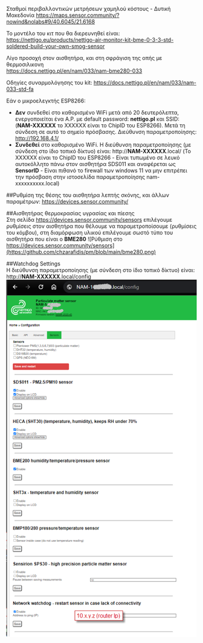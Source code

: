 Σταθμοί περιβαλλοντικών μετρήσεων χαμηλού κόστους - Δυτική Μακεδονία
https://maps.sensor.community/?nowind&nolabs#9/40.6045/21.6168

Το μοντέλο του κιτ που θα διερευνηθεί είναι: 
https://nettigo.eu/products/nettigo-air-monitor-kit-bme-0-3-3-std-soldered-build-your-own-smog-sensor

Λίγο προσοχή στον αισθητήρα, και στη σφράγιση της οπής με θερμοσιλικονη  
https://docs.nettigo.pl/en/nam/033/nam-bme280-033

Οδηγίες συναρμολόγησης του kit:
https://docs.nettigo.pl/en/nam/033/nam-033-std-fa

Εάν ο μικροελεγκτής ESP8266: 
+ **Δεν** συνδεθεί στο καθορισμένο WiFi μετά από 20 δευτερόλεπτα, ενεργοποιείται ένα A.P. με default password: **nettigo.pl** και SSID: (**NAM-XXXXXX** το XXXXXX είναι το ChipID του ESP8266). Μετά τη σύνδεση σε αυτό το σημείο πρόσβασης. Διεύθυνση παραμετροποίησης:  http://192.168.4.1/
+ **Συνδεθεί** στο καθορισμένο WiFi. Η διεύθυνση παραμετροποίησης (με σύνδεση στο ίδιο τοπικό δίκτυο) είναι: http://**NAM-XXXXXX**.local/ (Το XXXXXX είναι το ChipID του ESP8266 - Είναι τυπωμένο σε λευκό αυτοκόλλητο πάνω στον αισθητήρα SDS011 και αναφέρεται ως **SensorID** - Είναι πιθανό το firewall των windows 11 να μην επιτρέπει την πρόσβαση στην ιστοσελίδα παραμετροποίησης nam-xxxxxxxxxx.local)

##Ρυθμίση της θέσης του αισθητήρα λεπτής σκόνης, και άλλων παραμέτρων:
https://devices.sensor.community/

##Αισθητήρας θερμοκρασίας υγρασίας και πίεσης  
Στη σελίδα https://devices.sensor.community/sensors επιλέγουμε ρυθμίσεις στον αισθητήρα που θέλουμε να παραμετροποίσουμε (ρυθμίσεις του κόμβου), στη διαμόρφωση υλικού επιλέγουμε σωστό τύπο του αισθητήρα που είναι ο **ΒΜΕ280**
![Ρύθμιση στο https://devices.sensor.community/sensors](https://github.com/chzarafidis/pm/blob/main/bme280.png) 

##Watchdog Settings  
Η διεύθυνση παραμετροποίησης (με σύνδεση στο ίδιο τοπικό δίκτυο) είναι: http://**NAM-XXXXXX**.local/config  
![watchdog settings](https://github.com/chzarafidis/pm/blob/main/watchdog.png)  
